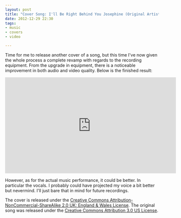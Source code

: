 ```yaml
---
layout: post
title: "Cover Song: I'll Be Right Behind You Josephine (Original Artist: Josh Woodward)"
date: 2012-12-29 22:30
tags:
- music
- covers
- video

---
```


Time for me to release another cover of a song, but this time I've now given the whole process a complete revamp with regards to the recording
equipment. From the upgrade in equipment, there is a noticeable improvement in both audio and video quality. Below is the finished result:

<iframe width="560" height="315" src="http://www.youtube-nocookie.com/embed/hak4ENapqqM" frameborder="0" allowfullscreen></iframe>

However, as for the actual music performance, it could be better. In particular the vocals. I probably could have projected my voice a bit better but nevermind. I'll just bare that in mind for future recordings.

The cover is released under the [Creative Commons Attribution-NonCommercial-ShareAlike 2.0 UK: England & Wales License](http://creativecommons.org/licenses/by-nc-sa/2.0/uk/deed.en_US). The original song was released under the [Creative Commons Attribution 3.0 US License](http://creativecommons.org/licenses/by/3.0/us/).